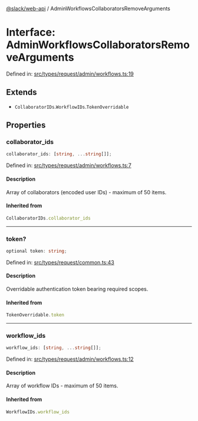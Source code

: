 [@slack/web-api](../index.md) / AdminWorkflowsCollaboratorsRemoveArguments

# Interface: AdminWorkflowsCollaboratorsRemoveArguments

Defined in: [src/types/request/admin/workflows.ts:19](https://github.com/slackapi/node-slack-sdk/blob/main/packages/web-api/src/types/request/admin/workflows.ts#L19)

## Extends

- `CollaboratorIDs`.`WorkflowIDs`.`TokenOverridable`

## Properties

### collaborator\_ids

```ts
collaborator_ids: [string, ...string[]];
```

Defined in: [src/types/request/admin/workflows.ts:7](https://github.com/slackapi/node-slack-sdk/blob/main/packages/web-api/src/types/request/admin/workflows.ts#L7)

#### Description

Array of collaborators (encoded user IDs) - maximum of 50 items.

#### Inherited from

```ts
CollaboratorIDs.collaborator_ids
```

***

### token?

```ts
optional token: string;
```

Defined in: [src/types/request/common.ts:43](https://github.com/slackapi/node-slack-sdk/blob/main/packages/web-api/src/types/request/common.ts#L43)

#### Description

Overridable authentication token bearing required scopes.

#### Inherited from

```ts
TokenOverridable.token
```

***

### workflow\_ids

```ts
workflow_ids: [string, ...string[]];
```

Defined in: [src/types/request/admin/workflows.ts:12](https://github.com/slackapi/node-slack-sdk/blob/main/packages/web-api/src/types/request/admin/workflows.ts#L12)

#### Description

Array of workflow IDs - maximum of 50 items.

#### Inherited from

```ts
WorkflowIDs.workflow_ids
```
